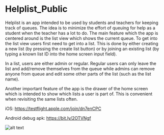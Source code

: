 # Helplist_Public
Helplist is an app intended to be used by students and teachers for keeping track of queues. The idea is to minimize the effort of queuing for help as a student when the teacher has a lot to do. The main feature which the app is centered around is the list view which shows the current queue.
To get into the list view users first need to get into a list. This is done by either creating a new list (by pressing the create list button) or by joining an existing list (by typing a known list ID into the home screen input field).

In a list, users are either admin or regular. Regular users can only leave the list and add/remove themselves from the queue while admins can remove anyone from queue and edit some other parts of the list (such as the list name).

Another important feature of the app is the drawer of the home screen which is intended to show which lists a user is part of. This is convenient when revisiting the same lists often.

iOS: https://testflight.apple.com/join/dn7enCPC

Android debug apk: https://bit.ly/2OTVNgf

![alt text](https://hogberg.io/helplistv3.png)
